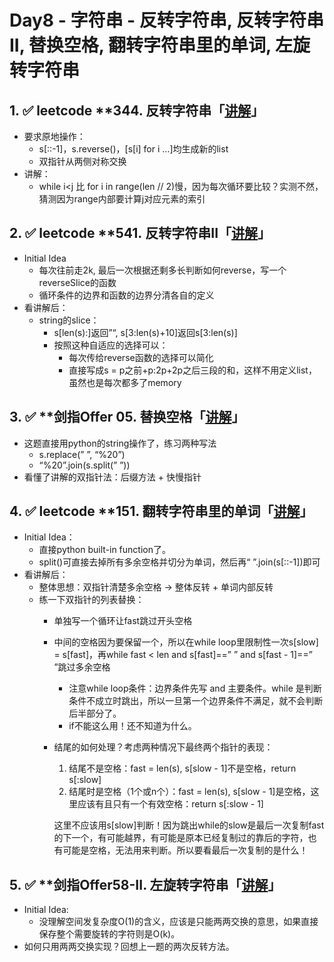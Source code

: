 # Day8 - 字符串 - 反转字符串, 反转字符串II, 替换空格, 翻转字符串里的单词, 左旋转字符串

## 1. ✅ leetcode ****344. 反转字符串「[讲解](https://programmercarl.com/0344.%E5%8F%8D%E8%BD%AC%E5%AD%97%E7%AC%A6%E4%B8%B2.html#%E5%85%B6%E4%BB%96%E8%AF%AD%E8%A8%80%E7%89%88%E6%9C%AC)」**

- 要求原地操作：
    - s[::-1]，s.reverse()，[s[i] for i …]均生成新的list
    - 双指针从两侧对称交换
- 讲解：
    - while i<j 比 for i in range(len // 2)慢，因为每次循环要比较？实测不然，猜测因为range内部要计算j对应元素的索引

## 2. ✅ leetcode ****541. 反转字符串II「[讲解](https://programmercarl.com/0541.%E5%8F%8D%E8%BD%AC%E5%AD%97%E7%AC%A6%E4%B8%B2II.html)」**

- Initial Idea
    - 每次往前走2k, 最后一次根据还剩多长判断如何reverse，写一个reverseSlice的函数
    - 循环条件的边界和函数的边界分清各自的定义
- 看讲解后：
    - string的slice：
        - s[len(s):]返回”“, s[3:len(s)+10]返回s[3:len(s)]
        - 按照这种自适应的选择可以：
            - 每次传给reverse函数的选择可以简化
            - 直接写成s = p之前+p:2p+2p之后三段的和，这样不用定义list，虽然也是每次都多了memory

## 3. ✅ ****剑指Offer 05. 替换空格「[讲解](https://programmercarl.com/%E5%89%91%E6%8C%87Offer05.%E6%9B%BF%E6%8D%A2%E7%A9%BA%E6%A0%BC.html)」**

- 这题直接用python的string操作了，练习两种写法
    - s.replace(” ”, “%20”)
    - “%20”.join(s.split(” ”))
- 看懂了讲解的双指针法：后缀方法 + 快慢指针

## 4. ✅ leetcode ****151. 翻转字符串里的单词「[讲解](https://programmercarl.com/0151.%E7%BF%BB%E8%BD%AC%E5%AD%97%E7%AC%A6%E4%B8%B2%E9%87%8C%E7%9A%84%E5%8D%95%E8%AF%8D.html#%E5%85%B6%E4%BB%96%E8%AF%AD%E8%A8%80%E7%89%88%E6%9C%AC)」**

- Initial Idea：
    - 直接python built-in function了。
    - split()可直接去掉所有多余空格并切分为单词，然后再“ ”.join(s[::-1])即可
- 看讲解后：
    - 整体思想：双指针清楚多余空格 → 整体反转 + 单词内部反转
    - 练一下双指针的列表替换：
        - 单独写一个循环让fast跳过开头空格
        - 中间的空格因为要保留一个，所以在while loop里限制性一次s[slow] = s[fast]，再while fast < len and s[fast]==” ” and s[fast - 1]==” ”跳过多余空格
            - 注意while loop条件：边界条件先写 and 主要条件。while 是判断条件不成立时跳出，所以一旦第一个边界条件不满足，就不会判断后半部分了。
            - if不能这么用！还不知道为什么。
        - 结尾的如何处理？考虑两种情况下最终两个指针的表现：
            1. 结尾不是空格：fast = len(s), s[slow - 1]不是空格，return s[:slow]
            2. 结尾时是空格（1个或n个）：fast = len(s), s[slow - 1]是空格，这里应该有且只有一个有效空格：return s[:slow - 1]
            
            这里不应该用s[slow]判断！因为跳出while的slow是最后一次复制fast的下一个，有可能越界，有可能是原本已经复制过的靠后的字符，也有可能是空格，无法用来判断。所以要看最后一次复制的是什么！
            

## 5. ✅ ****剑指Offer58-II. 左旋转字符串「[讲解](https://programmercarl.com/%E5%89%91%E6%8C%87Offer58-II.%E5%B7%A6%E6%97%8B%E8%BD%AC%E5%AD%97%E7%AC%A6%E4%B8%B2.html#%E5%85%B6%E4%BB%96%E8%AF%AD%E8%A8%80%E7%89%88%E6%9C%AC)」**

- Initial Idea:
    - 没理解空间发复杂度O(1)的含义，应该是只能两两交换的意思，如果直接保存整个需要旋转的字符则是O(k)。
- 如何只用两两交换实现？回想上一题的两次反转方法。
